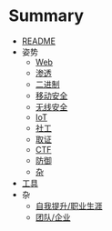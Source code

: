 # Summary

* [README](README.md)
* 姿势
    * [Web](skills/web.md)
    * [渗透](skills/pen-test.md)
    * [二进制](skills/bin.md)
    * [移动安全](skills/mobile.md)
    * [无线安全](skills/wireless.md)
    * [IoT](skills/iot.md)
    * [社工](skills/social-eng.md)
    * [取证](skills/forensic.md)
    * [CTF](skills/ctf.md)
    * [防御](skills/defense.md)
    * [杂](skills/misc.md)
* [工具](tools.md)
* 杂
    * [自我提升/职业生涯](misc/growth.md)
    * [团队/企业](misc/team-com.md)

